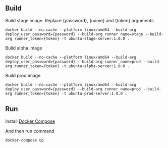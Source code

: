 ## Build

Build stage image. Replace {password}, {name} and {token} arguments
```
docker build --no-cache --platform linux/amd64 --build-arg deploy_user_password={password} --build-arg runner_name=stage --build-arg runner_token={token} -t ubuntu-stage-server:1.0.0 .
```

Build alpha image
```
docker build --no-cache --platform linux/amd64 --build-arg deploy_user_password={password} --build-arg runner_name=prod --build-arg runner_token={token} -t ubuntu-alpha-server:1.0.0 .
```

Build prod image
```
docker build --no-cache --platform linux/amd64 --build-arg deploy_user_password={password} --build-arg runner_name=prod --build-arg runner_token={token} -t ubuntu-prod-server:1.0.0 .
```

## Run
Install [Docker Compose](https://docs.docker.com/compose/install/)

And then run command
```
docker-compose up
```